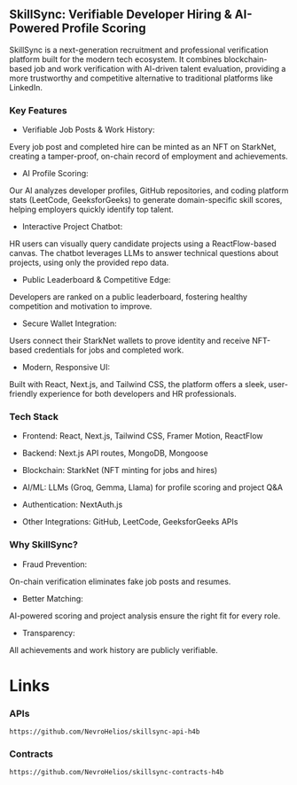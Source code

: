 ## SkillSync: Verifiable Developer Hiring & AI-Powered Profile Scoring

SkillSync is a next-generation recruitment and professional verification platform built for the modern tech ecosystem. It combines blockchain-based job and work verification with AI-driven talent evaluation, providing a more trustworthy and competitive alternative to traditional platforms like LinkedIn.

### Key Features

- Verifiable Job Posts & Work History:

Every job post and completed hire can be minted as an NFT on StarkNet, creating a tamper-proof, on-chain record of employment and achievements.

- AI Profile Scoring:

Our AI analyzes developer profiles, GitHub repositories, and coding platform stats (LeetCode, GeeksforGeeks) to generate domain-specific skill scores, helping employers quickly identify top talent.

- Interactive Project Chatbot:

HR users can visually query candidate projects using a ReactFlow-based canvas. The chatbot leverages LLMs to answer technical questions about projects, using only the provided repo data.

- Public Leaderboard & Competitive Edge:

Developers are ranked on a public leaderboard, fostering healthy competition and motivation to improve.

- Secure Wallet Integration:

Users connect their StarkNet wallets to prove identity and receive NFT-based credentials for jobs and completed work.

- Modern, Responsive UI:

Built with React, Next.js, and Tailwind CSS, the platform offers a sleek, user-friendly experience for both developers and HR professionals.

### Tech Stack

- Frontend: React, Next.js, Tailwind CSS, Framer Motion, ReactFlow

- Backend: Next.js API routes, MongoDB, Mongoose

- Blockchain: StarkNet (NFT minting for jobs and hires)

- AI/ML: LLMs (Groq, Gemma, Llama) for profile scoring and project Q&A

- Authentication: NextAuth.js

- Other Integrations: GitHub, LeetCode, GeeksforGeeks APIs

### Why SkillSync?

- Fraud Prevention:

On-chain verification eliminates fake job posts and resumes.

- Better Matching:

AI-powered scoring and project analysis ensure the right fit for every role.

- Transparency:

All achievements and work history are publicly verifiable.

# Links
### APIs
```
https://github.com/NevroHelios/skillsync-api-h4b
```
### Contracts
```
https://github.com/NevroHelios/skillsync-contracts-h4b
```
